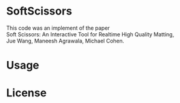 SoftScissors
============

This code was an implement of the paper  
Soft Scissors: An Interactive Tool for Realtime High Quality Matting,  
Jue Wang, Maneesh Agrawala, Michael Cohen.

Usage
============

License
============
